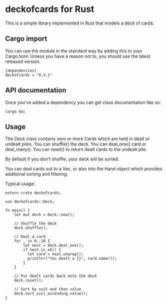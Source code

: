 # deckofcards for Rust

This is a simple library implemented in Rust that models a deck of cards.

## Cargo import

You can use the module in the standard way by adding this to your Cargo.toml. Unless you have a reason not to, you should use the latest released version.

```
[dependencies]
deckofcards = "0.3.1"
```

## API documentation

Once you've added a dependency you can get class documentation like so:

```
cargo doc
```

## Usage

The Deck class contains zero or more Cards which are held in dealt or undealt piles. You can shuffle() the deck. You can deal_one() card or deal_many(). You can reset() to return dealt cards to the undealt pile.

By default if you don't shuffle, your deck will be sorted.

You can deal cards out to a Vec<Card>, or also into the Hand object which provides additional sorting and filtering.

Typical usage:

```
extern crate deckofcards;

use deckofcards::Deck;

fn main() {
    let mut deck = Deck::new();

    // Shuffle the deck
    deck.shuffle();

    // Deal a card
    for _ in 0..10 {
        let next = deck.deal_one();
        if next.is_ok() {
          let card = next.unwrap();
          println!("You dealt a {}", card.name());
        }
    }

    // Put dealt cards back onto the deck
    deck.reset();

    // Sort by suit and then value
    deck.sort_suit_ascending_value();
}
```
